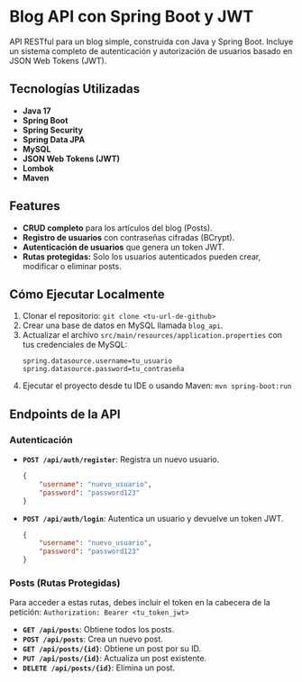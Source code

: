 # Blog API con Spring Boot y JWT

API RESTful para un blog simple, construida con Java y Spring Boot. Incluye un sistema completo de autenticación y autorización de usuarios basado en JSON Web Tokens (JWT).

## Tecnologías Utilizadas
* **Java 17**
* **Spring Boot**
* **Spring Security**
* **Spring Data JPA**
* **MySQL**
* **JSON Web Tokens (JWT)**
* **Lombok**
* **Maven**

## Features
* **CRUD completo** para los artículos del blog (Posts).
* **Registro de usuarios** con contraseñas cifradas (BCrypt).
* **Autenticación de usuarios** que genera un token JWT.
* **Rutas protegidas:** Solo los usuarios autenticados pueden crear, modificar o eliminar posts.

## Cómo Ejecutar Localmente
1.  Clonar el repositorio: `git clone <tu-url-de-github>`
2.  Crear una base de datos en MySQL llamada `blog_api`.
3.  Actualizar el archivo `src/main/resources/application.properties` con tus credenciales de MySQL:
    ```properties
    spring.datasource.username=tu_usuario
    spring.datasource.password=tu_contraseña
    ```
4.  Ejecutar el proyecto desde tu IDE o usando Maven: `mvn spring-boot:run`

## Endpoints de la API

### Autenticación
* **`POST /api/auth/register`**: Registra un nuevo usuario.
    ```json
    {
        "username": "nuevo_usuario",
        "password": "password123"
    }
    ```
* **`POST /api/auth/login`**: Autentica un usuario y devuelve un token JWT.
    ```json
    {
        "username": "nuevo_usuario",
        "password": "password123"
    }
    ```

### Posts (Rutas Protegidas)
Para acceder a estas rutas, debes incluir el token en la cabecera de la petición:
`Authorization: Bearer <tu_token_jwt>`

* **`GET /api/posts`**: Obtiene todos los posts.
* **`POST /api/posts`**: Crea un nuevo post.
* **`GET /api/posts/{id}`**: Obtiene un post por su ID.
* **`PUT /api/posts/{id}`**: Actualiza un post existente.
* **`DELETE /api/posts/{id}`**: Elimina un post.